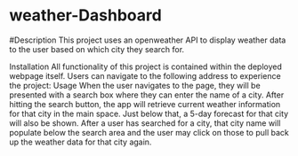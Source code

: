 # weather-Dashboard

#Description
This project uses an openweather API to display weather data to the user based on which city they search for.


Installation
All functionality of this project is contained within the deployed webpage itself. Users can navigate to the following address to experience the project: 
Usage
When the user navigates to the page, they will be presented with a search box where they can enter the name of a city. After hitting the search button, the app will retrieve current weather information for that city in the main space. Just below that, a 5-day forecast for that city will also be shown. After a user has searched for a city, that city name will populate below the search area and the user may click on those to pull back up the weather data for that city again.

